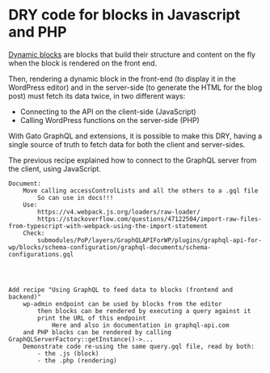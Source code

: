 # DRY code for blocks in Javascript and PHP

[Dynamic blocks](https://developer.wordpress.org/block-editor/how-to-guides/block-tutorial/creating-dynamic-blocks/) are blocks that build their structure and content on the fly when the block is rendered on the front end.

Then, rendering a dynamic block in the front-end (to display it in the WordPress editor) and in the server-side (to generate the HTML for the blog post) must fetch its data twice, in two different ways:

- Connecting to the API on the client-side (JavaScript)
- Calling WordPress functions on the server-side (PHP)

With Gato GraphQL and extensions, it is possible to make this DRY, having a single source of truth to fetch data for both the client and server-sides.

The previous recipe explained how to connect to the GraphQL server from the client, using JavaScript.

	Document:
		Move calling accessControlLists and all the others to a .gql file
			So can use in docs!!!
		Use:
			https://v4.webpack.js.org/loaders/raw-loader/
			https://stackoverflow.com/questions/47122504/import-raw-files-from-typescript-with-webpack-using-the-import-statement
		Check:
			submodules/PoP/layers/GraphQLAPIForWP/plugins/graphql-api-for-wp/blocks/schema-configuration/graphql-documents/schema-configurations.gql




	Add recipe "Using GraphQL to feed data to blocks (frontend and backend)"
		wp-admin endpoint can be used by blocks from the editor
			then blocks can be rendered by executing a query against it
			print the URL of this endpoint
				Here and also in documentation in graphql-api.com
		and PHP blocks can be rendered by calling GraphQLServerFactory::getInstance()->...
		Demonstrate code re-using the same query.gql file, read by both:
			- the .js (block)
			- the .php (rendering)

